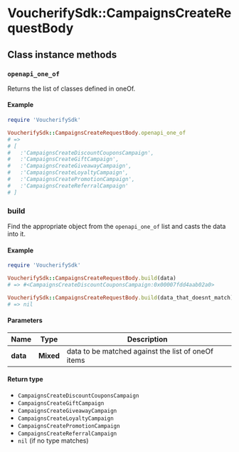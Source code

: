 # VoucherifySdk::CampaignsCreateRequestBody

## Class instance methods

### `openapi_one_of`

Returns the list of classes defined in oneOf.

#### Example

```ruby
require 'VoucherifySdk'

VoucherifySdk::CampaignsCreateRequestBody.openapi_one_of
# =>
# [
#   :'CampaignsCreateDiscountCouponsCampaign',
#   :'CampaignsCreateGiftCampaign',
#   :'CampaignsCreateGiveawayCampaign',
#   :'CampaignsCreateLoyaltyCampaign',
#   :'CampaignsCreatePromotionCampaign',
#   :'CampaignsCreateReferralCampaign'
# ]
```

### build

Find the appropriate object from the `openapi_one_of` list and casts the data into it.

#### Example

```ruby
require 'VoucherifySdk'

VoucherifySdk::CampaignsCreateRequestBody.build(data)
# => #<CampaignsCreateDiscountCouponsCampaign:0x00007fdd4aab02a0>

VoucherifySdk::CampaignsCreateRequestBody.build(data_that_doesnt_match)
# => nil
```

#### Parameters

| Name | Type | Description |
| ---- | ---- | ----------- |
| **data** | **Mixed** | data to be matched against the list of oneOf items |

#### Return type

- `CampaignsCreateDiscountCouponsCampaign`
- `CampaignsCreateGiftCampaign`
- `CampaignsCreateGiveawayCampaign`
- `CampaignsCreateLoyaltyCampaign`
- `CampaignsCreatePromotionCampaign`
- `CampaignsCreateReferralCampaign`
- `nil` (if no type matches)

